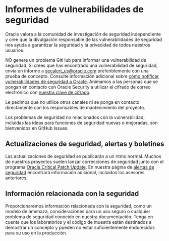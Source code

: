 # Informes de vulnerabilidades de seguridad

Oracle valora a la comunidad de investigación de seguridad independiente y cree que la divulgación responsable de las vulnerabilidades de seguridad nos ayuda a garantizar la seguridad y la privacidad de todos nuestros usuarios.

NO genere un problema GitHub para informar una vulnerabilidad de seguridad. Si crees que has encontrado una vulnerabilidad de seguridad, envía un informe a [secalert\_us@oracle.com](mailto:secalert_us@oracle.com) preferiblemente con una prueba de concepto. Consulte información adicional sobre [cómo notificar vulnerabilidades de seguridad a Oracle](https://www.oracle.com/corporate/security-practices/assurance/vulnerability/reporting.html). Animamos a las personas que se pongan en contacto con Oracle Security a utilizar el cifrado de correo electrónico con [nuestra clave de cifrado](https://www.oracle.com/security-alerts/encryptionkey.html).

Le pedimos que no utilice otros canales ni se ponga en contacto directamente con los responsables de mantenimiento del proyecto.

Los problemas de seguridad no relacionados con la vulnerabilidad, incluidas las ideas para funciones de seguridad nuevas o mejoradas, son bienvenidos en GitHub Issues.

## Actualizaciones de seguridad, alertas y boletines

Las actualizaciones de seguridad se publicarán a un ritmo normal. Muchos de nuestros proyectos suelen lanzar correcciones de seguridad junto con el programa [Oracle Critical Patch Update](https://www.oracle.com/security-alerts/encryptionkey.html). En nuestra página de [alertas de seguridad](https://www.oracle.com/security-alerts/) encontrará información adicional, incluidos los asesores anteriores.

## Información relacionada con la seguridad

Proporcionaremos información relacionada con la seguridad, como un modelo de amenaza, consideraciones para un uso seguro o cualquier problema de seguridad conocido en nuestra documentación. Tenga en cuenta que los laboratorios y el código de muestra están destinados a demostrar un concepto y pueden no estar suficientemente endurecidos para su uso en la producción.
